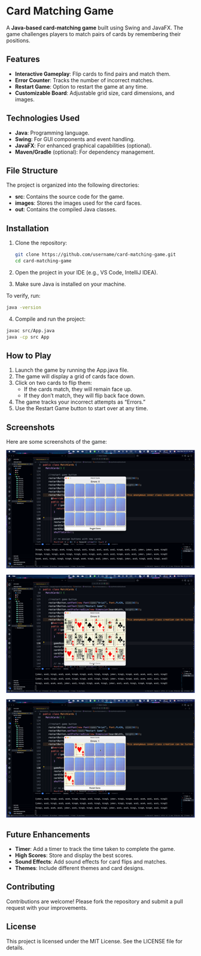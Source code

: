 # Card Matching Game

A **Java-based card-matching game** built using Swing and JavaFX. The game challenges players to match pairs of cards by remembering their positions.

## Features

- **Interactive Gameplay**: Flip cards to find pairs and match them.
- **Error Counter**: Tracks the number of incorrect matches.
- **Restart Game**: Option to restart the game at any time.
- **Customizable Board**: Adjustable grid size, card dimensions, and images.

## Technologies Used

- **Java**: Programming language.
- **Swing**: For GUI components and event handling.
- **JavaFX**: For enhanced graphical capabilities (optional).
- **Maven/Gradle** (optional): For dependency management.

## File Structure

The project is organized into the following directories:

- **src**: Contains the source code for the game.
- **images**: Stores the images used for the card faces.
- **out**: Contains the compiled Java classes.

## Installation

1. Clone the repository:

   ```bash
   git clone https://github.com/username/card-matching-game.git
   cd card-matching-game
   ```

2. Open the project in your IDE (e.g., VS Code, IntelliJ IDEA).
3. Make sure Java is installed on your machine.

To verify, run:

   ```bash
   java -version
   ```

 4. Compile and run the project:

   ```bash
   javac src/App.java
   java -cp src App
   ```

## How to Play

 1. Launch the game by running the App.java file.
 2. The game will display a grid of cards face down.
 3. Click on two cards to flip them:
    - If the cards match, they will remain face up.
    - If they don’t match, they will flip back face down.
 4. The game tracks your incorrect attempts as “Errors.”
 5. Use the Restart Game button to start over at any time.

## Screenshots

Here are some screenshots of the game:

![Card Matching Game](https://github.com/Nipuna-Lakruwan/card-matching-game-java/blob/3ab26a716cd7bec9b00f94ed762e1cade89b4a12/src/img/Demo1.png)

![Card Matching Game](https://github.com/Nipuna-Lakruwan/card-matching-game-java/blob/3ab26a716cd7bec9b00f94ed762e1cade89b4a12/src/img/Demo2.png)

![Card Matching Game](https://github.com/Nipuna-Lakruwan/card-matching-game-java/blob/3ab26a716cd7bec9b00f94ed762e1cade89b4a12/src/img/Demo3.png)

## Future Enhancements

- **Timer**: Add a timer to track the time taken to complete the game.
- **High Scores**: Store and display the best scores.
- **Sound Effects**: Add sound effects for card flips and matches.
- **Themes**: Include different themes and card designs.

## Contributing

Contributions are welcome! Please fork the repository and submit a pull request with your improvements.

## License

This project is licensed under the MIT License. See the LICENSE file for details.
